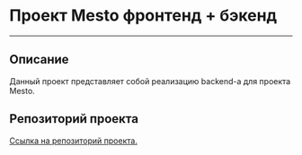 # Проект Mesto фронтенд + бэкенд
------
## Описание

Данный проект представляет собой реализацию backend-а для проекта Mesto.

## Репозиторий проекта

[Ссылка на репозиторий проекта.](https://github.com/KunPitun/express-mesto-gha)
